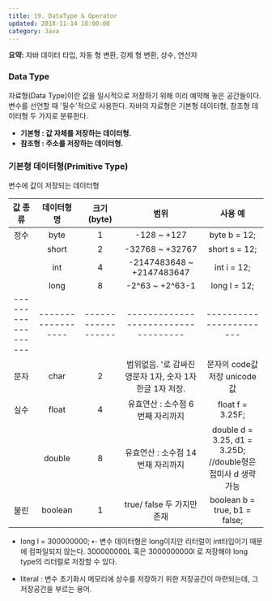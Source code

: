 ```yaml
---
title: 19. DataType & Operator
updated: 2018-11-14 18:00:00
category: Java
---
```


**요약:** 자바 데이터 타입, 자동 형 변환, 강제 형 변환, 상수, 연산자

<div class="divider"></div>

### Data Type

자료형(Data Type)이란 값을 일시적으로 저장하기 위해 미리 예약해 놓은 공간들이다. 
변수를 선언할 때 '필수'적으로 사용한다. 
자바의 자료형은 기본형 데이터형, 참조형 데이터형 두 가지로 분류한다. 

- **기본형 : 값 자체를 저장하는 데이터형.**
- **참조형 : 주소를 저장하는 데이터형.**

### 기본형 데이터형(Primitive Type) 
변수에 값이 저장되는 데이터형

| 값 종류              |        데이터형 명 |        크기(byte) |                      범위 |                   사용 예 |
| :---------------: | :---------------: | :---------------: | :---------------------------------: | :-------------------: |
|   정수                |         byte         |          1             |       -128 ~ +127                       |    byte b = 12;        |
|                         |         short        |          2             |  -32768 ~ +32767                    |    short s = 12;       |
|                         |        int             |          4             | -2147483648 ~ +2147483647 | int i = 12;                |
|                         |         long         |          8             | -2^63 ~ +2^63-1                     | long l = 12;             |
|------------------|------------------|------------------|-----------------------------------|-----------------------|
| 문자                  |         char         |          2             | 범위없음. '로 감싸진 영문자 1자, 숫자 1자 한글 1자 저장. | 문자의 code값 저장 unicode 값 |
| 실수| float | 4 | 유효연산 : 소수점 6번째 자리까지 | float f = 3.25F; |
|       | double | 8 | 유효연산 : 소수점 14번재 자리까지 | double d = 3.25, d1 = 3.25D; //double형은 접미사 d 생략가능 |
| 불린 | boolean | 1 | true/ false 두 가지만 존재 | boolean b = true, b1 = false; |

- long l = 300000000; ⇠ 변수 데이터형은 long이지만 리터럴이 int타입이기 때문에 컴파일되지 않는다. 300000000L  혹은 3000000000l 로 저장해야 long type의 리터럴로 저장할 수 있다. 
 
 - literal : 변수 초기화시 메모리에 상수를 저장하기 위한 저장공간이 마련되는데, 그 저장공간을 부르는 용어. 

